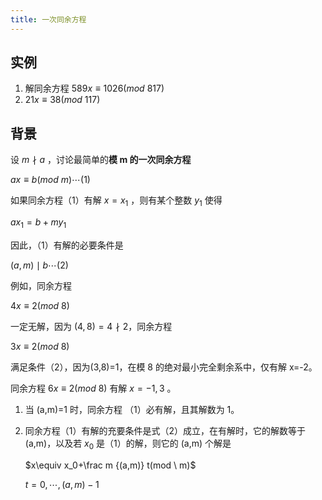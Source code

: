 ```yaml
---
title: 一次同余方程
---
```


## 实例

1. 解同余方程 $589x\equiv1026 (mod \ 817)$
2. $21x\equiv 38(mod \ 117)$

## 背景

设 $m \nmid a$ ，讨论最简单的**模 m 的一次同余方程**

$ax\equiv b(mod \ m)\cdots (1)$

如果同余方程（1）有解 $x=x_1$ ，则有某个整数 $y_1$ 使得

$ax_1=b+my_1$

因此，（1）有解的必要条件是

$(a,m) \mid b\cdots (2)$

例如，同余方程

 $4x\equiv 2 (mod \ 8)$ 

一定无解，因为 $(4,8)=4 \nmid 2$，同余方程

$3x\equiv2(mod \ 8)$ 

满足条件（2），因为(3,8)=1，在模 8 的绝对最小完全剩余系中，仅有解 x=-2。

同余方程 $6x\equiv 2 (mod \ 8)$ 有解 $x=-1,3$ 。

1. 当 (a,m)=1 时，同余方程 （1）必有解，且其解数为 1。

2. 同余方程（1）有解的充要条件是式（2）成立，在有解时，它的解数等于 (a,m)，以及若 $x_0$ 是（1）的解，则它的 (a,m) 个解是

   $x\equiv x_0+\frac m {(a,m)} t(mod \ m)$

   $t=0,\cdots,(a,m)-1$